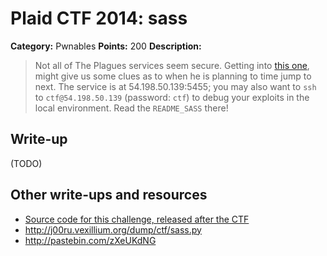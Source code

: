 # Plaid CTF 2014: sass

**Category:** Pwnables
**Points:** 200
**Description:**

> Not all of The Plagues services seem secure. Getting into [this one](sass-3b23e61c9defaf34f7111ba425f12208.gz), might give us some clues as to when he is planning to time jump to next. The service is at 54.198.50.139:5455; you may also want to `ssh` to `ctf@54.198.50.139` (password: `ctf`) to debug your exploits in the local environment. Read the `README_SASS` there!

## Write-up

(TODO)

## Other write-ups and resources

* [Source code for this challenge, released after the CTF](https://github.com/pwning/plaidctf2014/tree/master/pwnables/sass)
* <http://j00ru.vexillium.org/dump/ctf/sass.py>
* <http://pastebin.com/zXeUKdNG>
